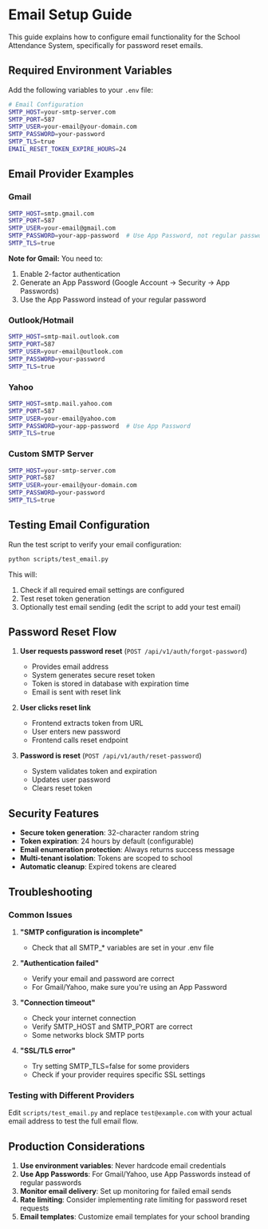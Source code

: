 # Email Setup Guide

This guide explains how to configure email functionality for the School Attendance System, specifically for password reset emails.

## Required Environment Variables

Add the following variables to your `.env` file:

```bash
# Email Configuration
SMTP_HOST=your-smtp-server.com
SMTP_PORT=587
SMTP_USER=your-email@your-domain.com
SMTP_PASSWORD=your-password
SMTP_TLS=true
EMAIL_RESET_TOKEN_EXPIRE_HOURS=24
```

## Email Provider Examples

### Gmail
```bash
SMTP_HOST=smtp.gmail.com
SMTP_PORT=587
SMTP_USER=your-email@gmail.com
SMTP_PASSWORD=your-app-password  # Use App Password, not regular password
SMTP_TLS=true
```

**Note for Gmail:** You need to:
1. Enable 2-factor authentication
2. Generate an App Password (Google Account → Security → App Passwords)
3. Use the App Password instead of your regular password

### Outlook/Hotmail
```bash
SMTP_HOST=smtp-mail.outlook.com
SMTP_PORT=587
SMTP_USER=your-email@outlook.com
SMTP_PASSWORD=your-password
SMTP_TLS=true
```

### Yahoo
```bash
SMTP_HOST=smtp.mail.yahoo.com
SMTP_PORT=587
SMTP_USER=your-email@yahoo.com
SMTP_PASSWORD=your-app-password  # Use App Password
SMTP_TLS=true
```

### Custom SMTP Server
```bash
SMTP_HOST=your-smtp-server.com
SMTP_PORT=587
SMTP_USER=your-email@your-domain.com
SMTP_PASSWORD=your-password
SMTP_TLS=true
```

## Testing Email Configuration

Run the test script to verify your email configuration:

```bash
python scripts/test_email.py
```

This will:
1. Check if all required email settings are configured
2. Test reset token generation
3. Optionally test email sending (edit the script to add your test email)

## Password Reset Flow

1. **User requests password reset** (`POST /api/v1/auth/forgot-password`)
   - Provides email address
   - System generates secure reset token
   - Token is stored in database with expiration time
   - Email is sent with reset link

2. **User clicks reset link**
   - Frontend extracts token from URL
   - User enters new password
   - Frontend calls reset endpoint

3. **Password is reset** (`POST /api/v1/auth/reset-password`)
   - System validates token and expiration
   - Updates user password
   - Clears reset token

## Security Features

- **Secure token generation**: 32-character random string
- **Token expiration**: 24 hours by default (configurable)
- **Email enumeration protection**: Always returns success message
- **Multi-tenant isolation**: Tokens are scoped to school
- **Automatic cleanup**: Expired tokens are cleared

## Troubleshooting

### Common Issues

1. **"SMTP configuration is incomplete"**
   - Check that all SMTP_* variables are set in your .env file

2. **"Authentication failed"**
   - Verify your email and password are correct
   - For Gmail/Yahoo, make sure you're using an App Password

3. **"Connection timeout"**
   - Check your internet connection
   - Verify SMTP_HOST and SMTP_PORT are correct
   - Some networks block SMTP ports

4. **"SSL/TLS error"**
   - Try setting SMTP_TLS=false for some providers
   - Check if your provider requires specific SSL settings

### Testing with Different Providers

Edit `scripts/test_email.py` and replace `test@example.com` with your actual email address to test the full email flow.

## Production Considerations

1. **Use environment variables**: Never hardcode email credentials
2. **Use App Passwords**: For Gmail/Yahoo, use App Passwords instead of regular passwords
3. **Monitor email delivery**: Set up monitoring for failed email sends
4. **Rate limiting**: Consider implementing rate limiting for password reset requests
5. **Email templates**: Customize email templates for your school branding
